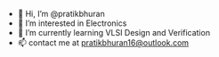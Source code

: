 - 👋 Hi, I’m @pratikbhuran
- 👀 I’m interested in Electronics
- 🌱 I’m currently learning VLSI Design and Verification
- 📫 contact me at pratikbhuran16@outlook.com
<!--- - 💞️ I’m looking to collaborate on ... --->

<!---
pratikbhuran/pratikbhuran is a ✨ special ✨ repository because its `README.md` (this file) appears on your GitHub profile.
You can click the Preview link to take a look at your changes.
--->
